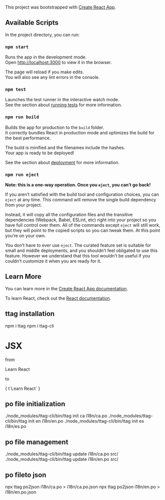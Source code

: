 This project was bootstrapped with [Create React App](https://github.com/facebook/create-react-app).

## Available Scripts

In the project directory, you can run:

### `npm start`

Runs the app in the development mode.<br>
Open [http://localhost:3000](http://localhost:3000) to view it in the browser.

The page will reload if you make edits.<br>
You will also see any lint errors in the console.

### `npm test`

Launches the test runner in the interactive watch mode.<br>
See the section about [running tests](https://facebook.github.io/create-react-app/docs/running-tests) for more information.

### `npm run build`

Builds the app for production to the `build` folder.<br>
It correctly bundles React in production mode and optimizes the build for the best performance.

The build is minified and the filenames include the hashes.<br>
Your app is ready to be deployed!

See the section about [deployment](https://facebook.github.io/create-react-app/docs/deployment) for more information.

### `npm run eject`

**Note: this is a one-way operation. Once you `eject`, you can’t go back!**

If you aren’t satisfied with the build tool and configuration choices, you can `eject` at any time. This command will remove the single build dependency from your project.

Instead, it will copy all the configuration files and the transitive dependencies (Webpack, Babel, ESLint, etc) right into your project so you have full control over them. All of the commands except `eject` will still work, but they will point to the copied scripts so you can tweak them. At this point you’re on your own.

You don’t have to ever use `eject`. The curated feature set is suitable for small and middle deployments, and you shouldn’t feel obligated to use this feature. However we understand that this tool wouldn’t be useful if you couldn’t customize it when you are ready for it.

## Learn More

You can learn more in the [Create React App documentation](https://facebook.github.io/create-react-app/docs/getting-started).

To learn React, check out the [React documentation](https://reactjs.org/).


## ttag installation
npm i ttag
npm i ttag-cli

# JSX
from
 <p>Learn React</p>
to
<p>{ t`Learn React` }</p>

## po file initialization
./node_modules/ttag-cli/bin/ttag init ca i18n/ca.po
./node_modules/ttag-cli/bin/ttag init en i18n/en.po
./node_modules/ttag-cli/bin/ttag init es i18n/es.po

## po file management
./node_modules/ttag-cli/bin/ttag update i18n/ca.po src/
./node_modules/ttag-cli/bin/ttag update i18n/en.po src/

## po fileto json
npx ttag po2json i18n/ca.po > i18n/ca.po.json
npx ttag po2json i18n/en.po > i18n/en.po.json


